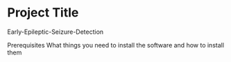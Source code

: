 # Project Title
Early-Epileptic-Seizure-Detection

Prerequisites
What things you need to install the software and how to install them
